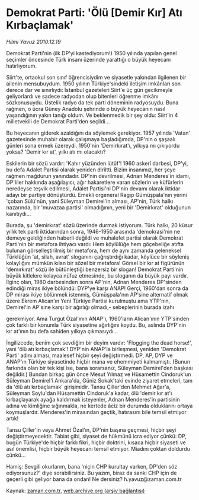 # Demokrat Parti:  'Ölü [Demir Kır] Atı Kırbaçlamak'

*Hilmi Yavuz 2010.12.19*

<td class="columnist-detail">
<p>Demokrat Parti'nin (ilk DP'yi kastediyorum!) 1950 yılında yapılan genel seçimler öncesinde Türk insanı üzerinde yarattığı o büyük heyecanı hatırlıyorum.</p>
<p>
<div id="haberMetinDiv">
<p>Siirt'te, ortaokul son sınıf öğrencisiydim ve siyasetle yakından ilgilenen bir ailenin mensubuydum. 1950 yılının Türkiye'sindeki iletişim imkânları son derece dar ve sınırlıydı: İstanbul gazeteleri Siirt'e üç gün gecikmeyle geliyorlardı ve sadece radyodan olup bitenleri öğrenme imkânı sözkonusuydu. Üstelik radyo da tek parti döneminin radyosuydu. Buna rağmen, o ücra Güney Anadolu şehrinde o büyük heyecanın nasıl yaşandığının yakın tanığı oldum. Ve beklenmedik bir şey oldu: Siirt'in 4 milletvekili de Demokrat Parti'den seçildi...
<p> Bu heyecanın giderek azaldığını da söylemek gerekiyor. 1957 yılında 'Vatan' gazetesinde muhabir olarak çalışmaya başladığımda, DP'nin o şaşaalı günleri sona ermek üzereydi. 1950'nin 'Demirkırat'ı, yılkıya mı çıkıyordu yoksa? 'Demir kır at', yılkı atı mı olacaktı?
<p> Eskilerin bir sözü vardır: 'Kahır yüzünden lütûf'! 1960 askerî darbesi, DP'yi, bu defa Adalet Partisi olarak yeniden diriltti. Bizim insanımız, her şeye rağmen mağdurun yanındadır. DP'nin devrilmesi, Adnan Menderes'in idamı, DP'liler hakkında aşağılayıcı, ağır hakaretlere varan sözlerin ve küfürlerin neredeyse teşvik edilmesi, Adalet Partisi'ni DP'nin devamı olarak iktidar adayı bir partiye dönüştürdü. Emekli orgeneral Ragıp Gümüşpala'nın yerini 'çoban Sülü'nün, yani Süleyman Demirel'in alması, AP'nin, Türk halkı nazarında, bir 'muvazaa partisi' olmadığının, yeni bir 'Demirkırat' olduğunun kanıtıydı...
<p> Burada, şu 'demirkırat' sözü üzerinde durmak istiyorum. Türk halkı, 20 küsur yıllık tek parti iktidarından sonra, 1946-1950 arasında 'demokrasi'nin ne demeye geldiğinden haberli değildi ve muhalefet partisi olarak Demokrat Parti'nin bir metafora ihtiyacı vardı: Hem köylülüğe hem göçebeliğe atıfta bulunan görselleştirilmiş bir metafora, hem de aynı zamanda geleneksel Türklüğün 'at, silah, avrat' sloganını çağrıştırdığı kadar, köylüce bir söyleniş kolaylığını mümkün kılan bir sözel bir metafora! Görsel bir kır at figürünün 'demırkırat' sözü ile bütünleştiği benzersiz bir slogan! Demokrat Parti'nin büyük kitlelere kolayca nüfuz etmesinde, bu sloganın da büyük payı vardır. İlginç olan, 1980 darbesinden sonra AP'nin, Adnan Menderes DP'sinden edindiği miras ikiye bölündü: DYP'ye karşı ANAP! Gerçi, 1960'dan sonra da DP mirası ikiye bölünmek istenmiş, Gümüşpala'nın AP'sine alternatif olmak üzere Ekrem Alican'ın Yeni Türkiye Partisi kurulmuştu ama YTP'nin, Demirel'in AP'sine karşı bir ağırlığı olmadı,- sebeplerinin burada izahı
<p>gerekmiyor. Ama Turgut Özal'ının ANAP'ı, 1960'ların Alican'ının YTP'sinden çok farklı bir konumla Türk siyasetine ağırlığını koydu. Bu, aslında DYP'nin kır at'ının bu defa sahiden yılkıya çıkmasıydı... 
<p> İngilizcede, benim çok sevdiğim bir deyim vardır: 'Flogging the dead horse!', yani 'ölü atı kırbaçlamak'! DYP'nin ANAP'la birleşmesi, yeniden 'Demokrat Parti' adını alması, maalesef hiçbir şeyi değiştirmedi. DP, AP, DYP ve ANAP'ın Türkiye siyasetinde hiçbir mana ve ehemmiyeti kalmamıştı. (Bunun farkında olan bir tek kişi ise, bana sorarsanız, Süleyman Demirel'den başkası değildir.) Bundan birkaç gün önce Mesut Yılmaz ve Hüsamettin Cindoruk'un Süleyman Demirel'i Ankara'da, Güniz Sokak'taki evinde ziyaret etmeleri, tam da 'ölü atı kırbaçlamak' girişimidir. Tansu Çiller'den Mehmet Ağar'a, Süleyman Soylu'dan Hüsamettin Cindoruk'a kadar, ölü 'demir kır at'ı kırbaçlayarak ayağa kaldırmak isteyenler, Adnan Menderes'in partisinin adına ve kimliğine sığınmakla, ne kertede âciz bir durumda olduklarını ortaya koymuşlardır. Menderes'in mirasından geçtik, hatırasını bile temsil etmiyor artık!
<p> Tansu Çiller'in veya Ahmet Özal'ın, DP'nin başına geçmesi, hiçbir şeyi değiştirmeyecektir. Tabiat gibi, siyaset de hükmünü icra ediyor çünkü: DP, bugün Türkiye'de hiçbir farklı fikri, hiçbir doktrini, kısaca hiçbir siyaseti ve asıl önemlisi, hiçbir büyük heyecanı temsil etmiyor. Miadını çoktan doldurdu çünkü...
<p> Hamiş: Sevgili okurlarım, bana 'niçin CHP kurultay varken, DP'den söz ediyorsunuz?' diye sorabilirsiniz. Bu yazım, biraz da sanki CHP için de geçerli gibi geliyor bana da ondan! Ne dersiniz? h.yavuz@zaman.com.tr</p></p></p></p></p></p></p></p></div>
</p>
<a href="http://web.archive.org/web/20101227010843/mailto:h.yavuz@zaman.com.tr">
</a></td>

Kaynak: [zaman.com.tr](http://zaman.com.tr/yazar.do?yazino=1067045), [web.archive.org (arşiv bağlantısı)](http://web.archive.org/web/20101227010843/http://www.zaman.com.tr:80/yazar.do?yazino=1067045)
